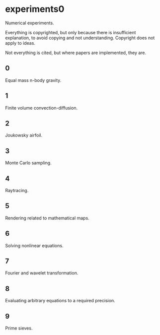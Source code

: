 # experiments0

Numerical experiments.

Everything is copyrighted, but only because there is insufficient explanation, to avoid copying and not understanding. Copyright does not apply to ideas.

Not everything is cited, but where papers are implemented, they are.

## 0

Equal mass n-body gravity.

## 1

Finite volume convection-diffusion.

## 2

Joukowsky airfoil.

## 3

Monte Carlo sampling.

## 4

Raytracing.

## 5

Rendering related to mathematical maps.

## 6

Solving nonlinear equations.

## 7

Fourier and wavelet transformation.

## 8

Evaluating arbitrary equations to a required precision.

## 9

Prime sieves.

